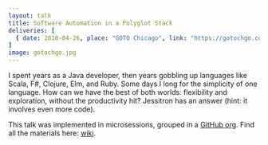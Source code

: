 ```yaml
---
layout: talk
title: Software Automation in a Polyglot Stack
deliveries: [
  { date: 2018-04-26, place: "GOTO Chicago", link: "https://gotochgo.com/2018/sessions/458"}
]
image: gotochgo.jpg
---
```


I spent years as a Java developer, then years gobbling up languages like Scala, F#, Clojure, Elm, and Ruby. Some days I long for the simplicity of one language. How can we have the best of both worlds: flexibility and exploration, without the productivity hit? Jessitron has an answer (hint: it involves even more code).

This talk was implemented in microsessions, grouped in a [GitHub org](https://github.com/saiaps/). Find all the materials here: [wiki](https://github.com/saiaps/internal-docs/wiki).
